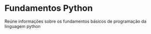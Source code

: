 # Fundamentos Python

Reúne informações sobre os fundamentos básicos de programação da linguagem python
